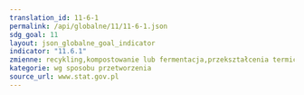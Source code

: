 ```yaml
---
translation_id: 11-6-1
permalink: /api/globalne/11/11-6-1.json
sdg_goal: 11
layout: json_globalne_goal_indicator
indicator: "11.6.1"
zmienne: recykling,kompostowanie lub fermentacja,przekształcenia termiczne,składowanie
kategorie: wg sposobu przetworzenia
source_url: www.stat.gov.pl
---
```

